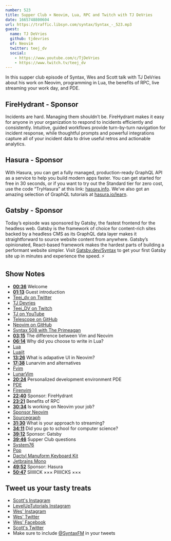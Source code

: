 ```yaml
---
number: 523
title: Supper Club × Neovim, Lua, RPC and Twitch with TJ DeVries
date: 1665748800604
url: https://traffic.libsyn.com/syntax/Syntax_-_523.mp3
guest:
  name: TJ DeVries
  github: tjdevries
  of: Neovim
  twitter: teej_dv
  social:
    - https://www.youtube.com/c/TjDeVries
    - https://www.twitch.tv/teej_dv
---
```


In this supper club episode of Syntax, Wes and Scott talk with TJ DeVries about his work on Neovim, programming in Lua, the benefits of RPC, live streaming your work day, and PDE.

## FireHydrant - Sponsor

Incidents are hard. Managing them shouldn’t be. FireHydrant makes it easy for anyone in your organization to respond to incidents efficiently and consistently. Intuitive, guided workflows provide turn-by-turn navigation for incident response, while thoughtful prompts and powerful integrations capture all of your incident data to drive useful retros and actionable analytics.

## Hasura - Sponsor

With Hasura, you can get a fully managed, production-ready GraphQL API as a service to help you build modern apps faster. You can get started for free in 30 seconds, or if you want to try out the Standard tier for zero cost, use the code “TryHasura” at this link: [hasura.info](https://hasura.info/freetrial). We’ve also got an amazing selection of GraphQL tutorials at [hasura.io/learn](https://hasura.io/learn).

## Gatsby - Sponsor

Today’s episode was sponsored by Gatsby, the fastest frontend for the headless web. Gatsby is the framework of choice for content-rich sites backed by a headless CMS as its GraphQL data layer makes it straightforward to source website content from anywhere. Gatsby’s opinionated, React-based framework makes the hardest parts of building a performant website simpler. Visit [Gatsby.dev/Syntax](https://gatsby.dev/Syntax) to get your first Gatsby site up in minutes and experience the speed. ⚡️

## Show Notes

- **[00:36](#t=00:36)** Welcome
- **[01:13](#t=01:13)** Guest introduction
- [Teej_dv on Twitter](https://twitter.com/teej_dv)
- [TJ Devries](https://github.com/tjdevries/)
- [Teej_DV on Twitch](https://www.twitch.tv/teej_dv)
- [TJ on YouTube](https://www.youtube.com/c/TjDeVries)
- [Telescope on GitHub](https://github.com/nvim-telescope/telescope.nvim)
- [Neovim on GitHub](https://github.com/neovim/neovim)
- [Syntax 508 with The Primeagan](https://syntax.fm/show/508/supper-club-the-primeagan-vim-streaming-rust-all-around-interesting-guy)
- **[03:15](#t=03:15)** The difference between Vim and Neovim
- **[06:14](#t=06:14)** Why did you choose to write in Lua?
- [Lua](https://www.lua.org)
- [Luajit](http://luajit.org/luajit.html)
- **[13:26](#t=13:26)** What is adapative UI in Neovim?
- **[17:38](#t=17:38)** Lunarvim and alternatives
- [Fvim](https://github.com/yatli/fvim)
- [LunarVim](https://www.lunarvim.org)
- **[20:24](#t=20:24)** Personalized development environment PDE
- [PDE](https://www.youtube.com/watch?v=QMVIJhC9Veg)
- [Firenvim](https://github.com/glacambre/firenvim)
- **[22:40](#t=22:40)** Sponsor: FireHydrant
- **[23:21](#t=23:21)** Benefits of RPC
- **[30:34](#t=30:34)** Is working on Neovim your job?
- [Sponsor Neovim](https://github.com/sponsors/neovim)
- [Sourcegraph](https://sourcegraph.com)
- **[31:30](#t=31:30)** What is your approach to streaming?
- **[34:11](#t=34:11)** Did you go to school for computer science?
- **[39:12](#t=39:12)** Sponsor: Gatsby
- **[39:46](#t=39:46)** Supper Club questions
- [System76](https://system76.com)
- [Pop](https://pop.system76.com)
- [Dactyl Manuform Keyboard Kit](https://www.diykeyboards.com/keyboards/keyboard-kits/product/dactyl-manuform-kit)
- [Jetbrains Mono](https://www.jetbrains.com/lp/mono/)
- **[49:52](#t=49:52)** Sponsor: Hasura
- **[50:47](#t=50:47)** SIIIIICK ××× PIIIICKS ×××

## Tweet us your tasty treats

- [Scott's Instagram](https://www.instagram.com/stolinski/)
- [LevelUpTutorials Instagram](https://www.instagram.com/LevelUpTutorials/)
- [Wes' Instagram](https://www.instagram.com/wesbos/)
- [Wes' Twitter](https://twitter.com/wesbos)
- [Wes' Facebook](https://www.facebook.com/wesbos.developer)
- [Scott's Twitter](https://twitter.com/stolinski)
- Make sure to include [@SyntaxFM](https://twitter.com/SyntaxFM) in your tweets

